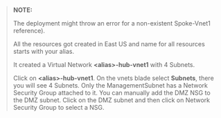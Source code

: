> <div class="alert is-info">
>
> **NOTE:**
>
> The deployment might throw an error for a non-existent Spoke-Vnet1 reference).
> 
> All the resources got created in East US and name for all resources starts with your alias.
> 
> It created a Virtual Network **\<alias\>-hub-vnet1** with 4 Subnets.
> 
> Click on **\<alias\>-hub-vnet1**. On the vnets blade select **Subnets**, there you will see 4 Subnets. Only the ManagementSubnet has a Network Security Group attached to it. You can manually add the DMZ NSG to the DMZ subnet. Click on the DMZ subnet and then click on Network Security Group to select a NSG.
>
> </div>
